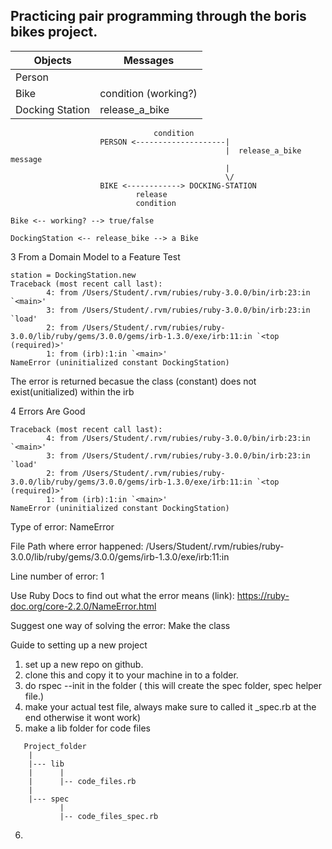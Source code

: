 ## Practicing pair programming through the boris bikes project. ##

Objects  | Messages
------------- | -------------
Person  |
Bike  | condition (working?)
Docking Station | release_a_bike


```
                                condition
                    PERSON <--------------------|
                                                |  release_a_bike message
                                                |
                                                \/
                    BIKE <------------> DOCKING-STATION
                            release
                            condition
```

```
Bike <-- working? --> true/false

DockingStation <-- release_bike --> a Bike
```

3 From a Domain Model to a Feature Test

```
station = DockingStation.new
Traceback (most recent call last):
        4: from /Users/Student/.rvm/rubies/ruby-3.0.0/bin/irb:23:in `<main>'
        3: from /Users/Student/.rvm/rubies/ruby-3.0.0/bin/irb:23:in `load'
        2: from /Users/Student/.rvm/rubies/ruby-3.0.0/lib/ruby/gems/3.0.0/gems/irb-1.3.0/exe/irb:11:in `<top (required)>'
        1: from (irb):1:in `<main>'
NameError (uninitialized constant DockingStation)
```

The error is returned becasue the class (constant) does not exist(unitialized) within the irb

4 Errors Are Good

```
Traceback (most recent call last):
        4: from /Users/Student/.rvm/rubies/ruby-3.0.0/bin/irb:23:in `<main>'
        3: from /Users/Student/.rvm/rubies/ruby-3.0.0/bin/irb:23:in `load'
        2: from /Users/Student/.rvm/rubies/ruby-3.0.0/lib/ruby/gems/3.0.0/gems/irb-1.3.0/exe/irb:11:in `<top (required)>'
        1: from (irb):1:in `<main>'
NameError (uninitialized constant DockingStation)
````

Type of error: NameError

File Path where error happened: /Users/Student/.rvm/rubies/ruby-3.0.0/lib/ruby/gems/3.0.0/gems/irb-1.3.0/exe/irb:11:in

Line number of error: 1

Use Ruby Docs to find out what the error means (link): https://ruby-doc.org/core-2.2.0/NameError.html

Suggest one way of solving the error: Make the class



Guide to setting up a new project

1) set up a new repo on github.
2) clone this and copy it to your machine in to a folder.
3) do rspec --init in the folder ( this will create the spec folder, spec helper file.)
4) make your actual test file, always make sure to called it _spec.rb at the end otherwise it wont work)
5) make a lib folder for code files
```
   Project_folder
    |
    |--- lib
    |      |
    |      |-- code_files.rb
    |
    |--- spec
           |
           |-- code_files_spec.rb
```
6) 